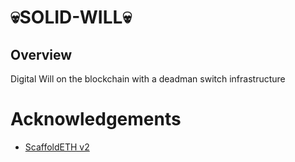 # 💀SOLID-WILL💀

## Overview

Digital Will on the blockchain with a deadman switch infrastructure

# Acknowledgements

- [ScaffoldETH v2](https://github.com/scaffold-eth/se-2)
